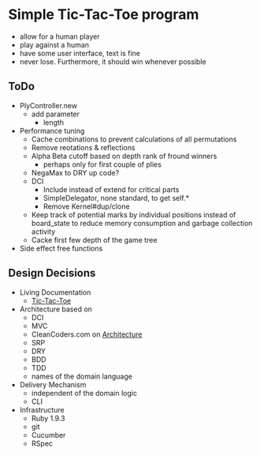 # Simple Tic-Tac-Toe program

- allow for a human player
- play against a human
- have some user interface, text is fine
- never lose.  Furthermore, it should win whenever possible


## ToDo

- PlyController.new
  - add parameter
     - length
- Performance tuning
  - Cache combinations to prevent calculations of all permutations
  - Remove reotations & reflections
  - Alpha Beta cutoff based on depth rank of fround winners 
     - perhaps only for first couple of plies
  - NegaMax to DRY up code?
  - DCI
     - Include instead of extend for critical parts
     - SimpleDelegator, none standard, to get self.*
     - Remove Kernel#dup/clone
  - Keep track of potential marks by individual positions instead of board_state to reduce memory consumption and garbage collection activity
  - Cacke first few depth of the game tree
- Side effect free functions


## Design Decisions

- Living Documentation
  - [Tic-Tac-Toe](http://www.relishapp.com/esambo/tic-tac-toe)
- Architecture based on
  - DCI
  - MVC
  - CleanCoders.com on [Architecture](http://www.cleancoders.com/codecast/clean-code-episode-7/show)
  - SRP
  - DRY
  - BDD
  - TDD
  - names of the domain language
- Delivery Mechanism
  - independent of the domain logic
  - CLI
- Infrastructure
  - Ruby 1.9.3
  - git
  - Cucumber
  - RSpec
